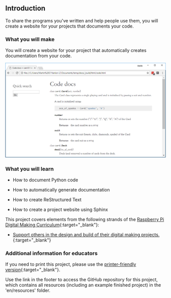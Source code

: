 ## Introduction

To share the programs you've written and help people use them, you will create a website for your projects that documents your code.

### What you will make

You will create a website for your project that automatically creates documentation from your code.

![project website](images/project_website.PNG)

### What you will learn

+ How to document Python code

+ How to automatically generate documentation

+ How to create ReStructured Text

+ How to create a project website using Sphinx

This project covers elements from the following strands of the [Raspberry Pi Digital Making Curriculum](http://rpf.io/curriculum){:target="_blank"}:

+ [Support others in the design and build of their digital making projects.](https://www.raspberrypi.org/curriculum/strand/developer){:target="_blank"}

### Additional information for educators

If you need to print this project, please use the [printer-friendly version](https://projects.raspberrypi.org/en/projects/documenting-your-code/print){:target="_blank"}.

Use the link in the footer to access the GitHub repository for this project, which contains all resources (including an example finished project) in the 'en/resources' folder.
